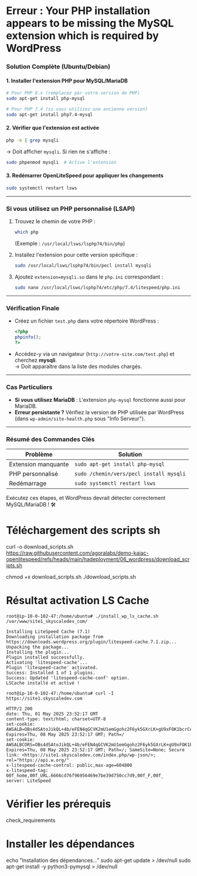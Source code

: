 # Erreur : Your PHP installation appears to be missing the MySQL extension which is required by WordPress

### **Solution Complète (Ubuntu/Debian)**

#### 1. **Installer l'extension PHP pour MySQL/MariaDB**
```bash
# Pour PHP 8.x (remplacez par votre version de PHP)
sudo apt-get install php-mysql

# Pour PHP 7.4 (si vous utilisez une ancienne version)
sudo apt-get install php7.4-mysql
```

#### 2. **Vérifier que l'extension est activée**
```bash
php -m | grep mysqli
```
→ Doit afficher `mysqli`. Si rien ne s'affiche :
```bash
sudo phpenmod mysqli  # Active l'extension
```

#### 3. **Redémarrer OpenLiteSpeed pour appliquer les changements**
```bash
sudo systemctl restart lsws
```

---

### **Si vous utilisez un PHP personnalisé (LSAPI)**
1. Trouvez le chemin de votre PHP :
   ```bash
   which php
   ```
   (Exemple : `/usr/local/lsws/lsphp74/bin/php`)

2. Installez l'extension pour cette version spécifique :
   ```bash
   sudo /usr/local/lsws/lsphp74/bin/pecl install mysqli
   ```

3. Ajoutez `extension=mysqli.so` dans le `php.ini` correspondant :
   ```bash
   sudo nano /usr/local/lsws/lsphp74/etc/php/7.4/litespeed/php.ini
   ```

---

### **Vérification Finale**
- Créez un fichier `test.php` dans votre répertoire WordPress :
  ```php
  <?php
  phpinfo();
  ?>
  ```
- Accédez-y via un navigateur (`http://votre-site.com/test.php`) et cherchez **mysqli**.  
  → Doit apparaître dans la liste des modules chargés.

---

### **Cas Particuliers**
- **Si vous utilisez MariaDB** : L'extension `php-mysql` fonctionne aussi pour MariaDB.
- **Erreur persistante ?** Vérifiez la version de PHP utilisée par WordPress (dans `wp-admin/site-health.php` sous "Info Serveur").

---

### **Résumé des Commandes Clés**
| Problème | Solution |
|----------|----------|
| Extension manquante | `sudo apt-get install php-mysql` |
| PHP personnalisé | `sudo /chemin/vers/pecl install mysqli` |
| Redémarrage | `sudo systemctl restart lsws` |

Exécutez ces étapes, et WordPress devrait détecter correctement MySQL/MariaDB ! 🛠️

# Téléchargement des scripts sh

curl -o download_scripts.sh https://raw.githubusercontent.com/agoralabs/demo-kaiac-openlitespeed/refs/heads/main/hadeployment/06_wordpress/download_scripts.sh

chmod +x download_scripts.sh
./download_scripts.sh

# Résultat activation LS Cache

```
root@ip-10-0-102-47:/home/ubuntu# ./install_wp_ls_cache.sh /var/www/site1_skyscaledev_com/

Installing LiteSpeed Cache (7.1)
Downloading installation package from https://downloads.wordpress.org/plugin/litespeed-cache.7.1.zip...
Unpacking the package...
Installing the plugin...
Plugin installed successfully.
Activating 'litespeed-cache'...
Plugin 'litespeed-cache' activated.
Success: Installed 1 of 1 plugins.
Success: Updated 'litespeed-cache-conf' option.
LSCache installé et activé !
```

```
root@ip-10-0-102-47:/home/ubuntu# curl -I https://site1.skyscaledev.com

HTTP/2 200 
date: Thu, 01 May 2025 23:52:17 GMT
content-type: text/html; charset=UTF-8
set-cookie: AWSALB=OBs4dSAtoJikQL+4b/eFEN4qGCVK2mU1emGgohz2F6yk5GXrLK+gU9xFOK1bcrCebHUTiUfUYdMpxv9nYtzRjslXeR4qxVqrCNb0FwcwWD+uh7/v1/8NuB7hySsU; Expires=Thu, 08 May 2025 23:52:17 GMT; Path=/
set-cookie: AWSALBCORS=OBs4dSAtoJikQL+4b/eFEN4qGCVK2mU1emGgohz2F6yk5GXrLK+gU9xFOK1bcrCebHUTiUfUYdMpxv9nYtzRjslXeR4qxVqrCNb0FwcwWD+uh7/v1/8NuB7hySsU; Expires=Thu, 08 May 2025 23:52:17 GMT; Path=/; SameSite=None; Secure
link: <https://site1.skyscaledev.com/index.php/wp-json/>; rel="https://api.w.org/"
x-litespeed-cache-control: public,max-age=604800
x-litespeed-tag: 00f_home,00f_URL.6666cd76f96956469e7be39d750cc7d9,00f_F,00f_
server: LiteSpeed
```


# Vérifier les prérequis
check_requirements

# Installer les dépendances
echo "Installation des dépendances..."
sudo apt-get update > /dev/null
sudo apt-get install -y python3-pymysql > /dev/null
